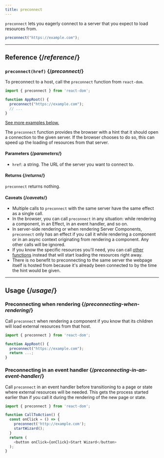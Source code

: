 ```yaml
---
title: preconnect
---
```


<Intro>

`preconnect` lets you eagerly connect to a server that you expect to load resources from.

```js
preconnect("https://example.com");
```

</Intro>

<InlineToc />

---

## Reference {/*reference*/}

### `preconnect(href)` {/*preconnect*/}

To preconnect to a host, call the `preconnect` function from `react-dom`.

```js
import { preconnect } from 'react-dom';

function AppRoot() {
  preconnect("https://example.com");
  // ...
}

```

[See more examples below.](#usage)

The `preconnect` function provides the browser with a hint that it should open a connection to the given server. If the browser chooses to do so, this can speed up the loading of resources from that server. 

#### Parameters {/*parameters*/}

* `href`: a string. The URL of the server you want to connect to.


#### Returns {/*returns*/}

`preconnect` returns nothing.

#### Caveats {/*caveats*/}

* Multiple calls to `preconnect` with the same server have the same effect as a single call.
* In the browser, you can call `preconnect` in any situation: while rendering a component, in an Effect, in an event handler, and so on.
* In server-side rendering or when rendering Server Components, `preconnect` only has an effect if you call it while rendering a component or in an async context originating from rendering a component. Any other calls will be ignored.
* If you know the specific resources you'll need, you can call [other functions](/reference/react-dom/#resource-preloading-apis) instead that will start loading the resources right away.
* There is no benefit to preconnecting to the same server the webpage itself is hosted from because it's already been connected to by the time the hint would be given.

---

## Usage {/*usage*/}

### Preconnecting when rendering {/*preconnecting-when-rendering*/}

Call `preconnect` when rendering a component if you know that its children will load external resources from that host.

```js
import { preconnect } from 'react-dom';

function AppRoot() {
  preconnect("https://example.com");
  return ...;
}
```

### Preconnecting in an event handler {/*preconnecting-in-an-event-handler*/}

Call `preconnect` in an event handler before transitioning to a page or state where external resources will be needed. This gets the process started earlier than if you call it during the rendering of the new page or state.

```js
import { preconnect } from 'react-dom';

function CallToAction() {
  const onClick = () => {
    preconnect('http://example.com');
    startWizard();
  }
  return (
    <button onClick={onClick}>Start Wizard</button>
  );
}
```

